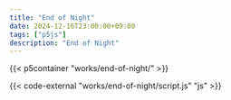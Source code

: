 ```yaml
---
title: "End of Night"
date: 2024-12-16T23:00:00+09:00
tags: ["p5js"]
description: "End of Night"
---
```


{{< p5container "works/end-of-night/" >}}

{{< code-external "works/end-of-night/script.js" "js" >}}
